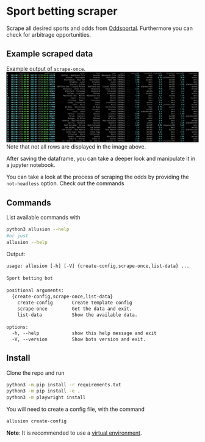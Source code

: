 # Sport betting scraper

Scrape all desired sports and odds from [Oddsportal](https://www.oddsportal.com/). Furthermore you can check for arbitrage opportunities.

## Example scraped data
Example output of `scrape-once`. 
![Example output of scrape-once](./img/example_scrape.png)
Note that not all rows are displayed in the image above.

After saving the dataframe, you can take a deeper look and manipulate it in a jupyter notebook.

You can take a look at the process of scraping the odds by providing the `not-headless` option. Check out the commands 
## Commands
List available commands with

```bash
python3 allusion --help
#or just
allusion --help
```
Output:
```
usage: allusion [-h] [-V] {create-config,scrape-once,list-data} ...

Sport betting bot

positional arguments:
  {create-config,scrape-once,list-data}
    create-config       Create template config
    scrape-once         Get the data and exit.
    list-data           Show the available data.

options:
  -h, --help            show this help message and exit
  -V, --version         Show bots version and exit.
```

## Install
Clone the repo and run
```bash
python3 -m pip install -r requirements.txt
python3 -m pip install -e .
python3 -m playwright install
```

You will need to create a config file, with the command
```bash
allusion create-config
```


**Note**: It is recommended to use a [virtual environment](https://docs.python.org/3/library/venv.html).
